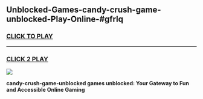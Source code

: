
## Unblocked-Games-candy-crush-game-unblocked-Play-Online-#gfrlq
<h3>
<a href="https://premium.freeplayer.one?title=candy-crush-game-unblocked&ref=27F">CLICK TO PLAY</a></h3>
<hr>

<h3>
<a href="https://premium.freeplayer.one?title=candy-crush-game-unblocked&ref=27F">CLICK 2 PLAY</a>
  
</h3>

<a href="https://premium.freeplayer.one?title=candy-crush-game-unblocked&ref=27F"><img src="https://clearcache.store/games.png"></a>


**candy-crush-game-unblocked games unblocked: Your Gateway to Fun and Accessible Online Gaming**
